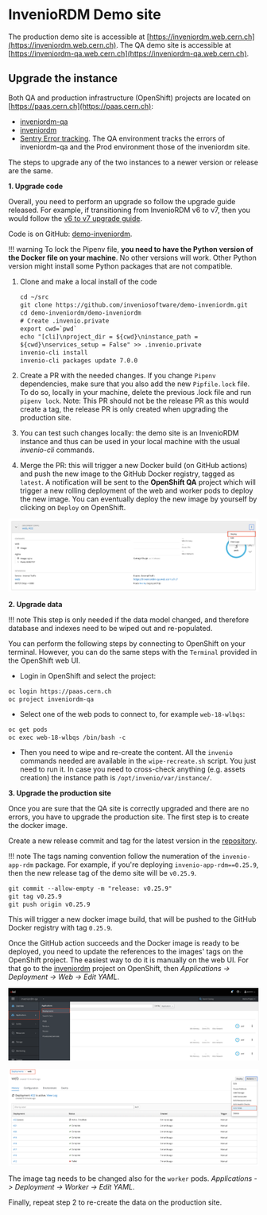 # InvenioRDM Demo site

The production demo site is accessible at [https://inveniordm.web.cern.ch](https://inveniordm.web.cern.ch).
The QA demo site is accessible at [https://inveniordm-qa.web.cern.ch](https://inveniordm-qa.web.cern.ch).

## Upgrade the instance

Both QA and production infrastructure (OpenShift) projects are located on
[https://paas.cern.ch](https://paas.cern.ch):

* [inveniordm-qa](https://paas.cern.ch/console/project/inveniordm-qa/)
* [inveniordm](https://paas.cern.ch/console/project/inveniordm/)
* [Sentry Error tracking](https://inveniordm-sentry.web.cern.ch/sentry/demo-inveniordm). The QA environment tracks the errors of inveniordm-qa and the Prod environment those of the inveniordm site.

The steps to upgrade any of the two instances to a newer version or release are the same.

**1. Upgrade code**

Overall, you need to perform an upgrade so follow the upgrade guide released.
For example, if transitioning from InvenioRDM v6 to v7, then you would follow the [v6 to v7 upgrade guide](../../releases/v7/upgrade-v7.0.md).

Code is on GitHub: [demo-inveniordm](https://github.com/inveniosoftware/demo-inveniordm).

!!! warning
    To lock the Pipenv file, **you need to have the Python version of the Docker file on your machine**.
    No other versions will work. Other Python version might install some Python packages that are not compatible.

1. Clone and make a local install of the code
   ```
   cd ~/src
   git clone https://github.com/inveniosoftware/demo-inveniordm.git
   cd demo-inveniordm/demo-inveniordm
   # Create .invenio.private
   export cwd=`pwd`
   echo "[cli]\nproject_dir = ${cwd}\ninstance_path = ${cwd}\nservices_setup = False" >> .invenio.private
   invenio-cli install
   invenio-cli packages update 7.0.0
   ```

2. Create a PR with the needed changes. If you change `Pipenv` dependencies, make sure that you also add the
   new `Pipfile.lock` file. To do so, locally in your machine, delete the previous .lock file and run
   `pipenv lock`. Note: This PR should not be the release PR as this would create a tag, the release PR
   is only created when upgrading the production site.
3. You can test such changes locally: the demo site is an InvenioRDM instance and thus can be used in your
   local machine with the usual *invenio-cli* commands.
4. Merge the PR: this will trigger a new Docker build (on GitHub actions) and push the new
   image to the GitHub Docker registry, tagged as `latest`. A notification will be sent to the **OpenShift QA** project
   which will trigger a new rolling deployment of the web and worker pods to deploy the new image. You can
   eventually deploy the new image by yourself by clicking on `Deploy` on OpenShift.

![Deploy OpenShift pod](img/redeploy_pod.png)

**2. Upgrade data**

!!! note
    This step is only needed if the data model changed, and therefore database and
    indexes need to be wiped out and re-populated.

You can perform the following steps by connecting to OpenShift on your terminal. However, you can do
the same steps with the `Terminal` provided in the OpenShift web UI.

- Login in OpenShift and select the project:
```console
oc login https://paas.cern.ch
oc project inveniordm-qa
```
- Select one of the web pods to connect to, for example `web-18-wlbqs`:
```console
oc get pods
oc exec web-18-wlbqs /bin/bash -c
```
- Then you need to wipe and re-create the content. All the `invenio` commands needed
are available in the `wipe-recreate.sh` script. You just need to run it. In case you
need to cross-check anything (e.g. assets creation) the instance path is `/opt/invenio/var/instance/`.

**3. Upgrade the production site**

Once you are sure that the QA site is correctly upgraded and there are no errors,
you have to upgrade the production site. The first step is to create the docker image.

Create a new release commit and tag for the latest version in the
[repository](https://github.com/inveniosoftware/demo-inveniordm).

!!! note
    The tags naming convention follow the numeration of the `invenio-app-rdm` package. For example, if you're
    deploying `invenio-app-rdm==0.25.9`, then the new release tag of the demo site will be `v0.25.9`.

```console
git commit --allow-empty -m "release: v0.25.9"
git tag v0.25.9
git push origin v0.25.9
```

This will trigger a new docker image build, that will be pushed to the GitHub Docker registry with tag `0.25.9`.

Once the GitHub action succeeds and the Docker image is ready to be deployed, you need to update
the references to the images' tags on the OpenShift project.
The easiest way to do it is manually on the web UI. For that go to the
[inveniordm](https://paas.cern.ch/console/project/inveniordm/) project on OpenShift, then
*Applications -> Deployment -> Web -> Edit YAML*.

![Access web pods on OpenShift web UI](img/change_tag_1.png)

![Edit web pods yaml on OpenShift web UI](img/change_tag_2.png)

The image tag needs to be changed also for the `worker` pods.
*Applications -> Deployment -> Worker -> Edit YAML*.

Finally, repeat step 2 to re-create the data on the production site.
